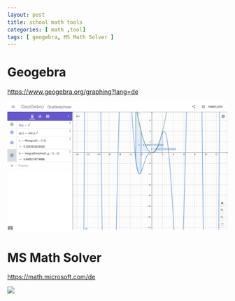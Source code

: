 ```yaml
---
layout: post
title: school math tools 
categories: [ math ,tool]
tags: [ geogebra, MS Math Solver ]
--- 
```


# Geogebra 

https://www.geogebra.org/graphing?lang=de


![](/pic/Screenshot_2021-02-08%20Grafikrechner%20-%20GeoGebra.png)

# MS Math Solver 

https://math.microsoft.com/de 

![](/pic/Screenshot_2021-02-08%20Microsoft%20Math%20Solver%20-%20Mathematischer%20Problemlöser%20und%20Rechner.png)
